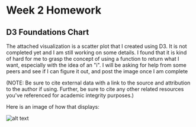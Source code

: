 
Week 2 Homework
===============

D3 Foundations Chart
---------------------

The attached visualization is a scatter plot that I created using D3. It is not completed yet and I am still working on some details. I found that it is kind of hard for me to grasp the concept of using a function to return what I want, especially with the idea of an "i". I will be asking for help from some peers and see if I can figure it out, and post the image once I am complete

(NOTE: Be sure to cite external data with a link to the source and attribution to the author if using. Further, be sure to cite any other related resources you've referenced for academic integrity purposes.)

Here is an image of how that displays:

![alt text](/path/to/img.jpg "Image Title")
